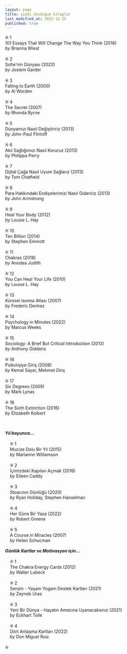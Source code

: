 ```yaml
---
layout: page  
title: şimdi okuduğum kitaplar  
last_modified_at: 2022-12-25
published: true  
---
```


⁜ 1  
101 Essays That Will Change The Way You Think (2016)  
<i>by</i> Brianna Wiest  
<br />
⁜ 2  
Sofie'nin Dünyası (2022)  
<i>by</i> Jostein Garder  
<br />
⁜ 3  
Falling to Earth (2000)  
<i>by</i> Al Worden  
<br />
⁜ 4  
The Secret (2007)  
<i>by</i> Rhonda Byrne  
<br />
⁜ 5  
Dünyamızı Nasıl Değiştiririz (2013)  
<i>by</i> John-Paul Flintoff  
<br />
⁜ 6  
Akıl Sağlığımızı Nasıl Koruruz (2013)  
<i>by</i> Philippa Perry  
<br />
⁜ 7  
Dijital Çağa Nasıl Uyum Sağlarız (2013)  
<i>by</i> Tom Chatfıeld   
<br />
⁜ 8  
Para Hakkındaki Endişelerimizi Nasıl Gideririz (2013)  
<i>by</i> John Armstrong  
<br />
⁜ 9  
Heal Your Body (2012)  
<i>by</i> Louise L. Hay  
<br />
⁜ 10  
Ten Billion (2014)  
<i>by</i> Stephen Emmott  
<br />
⁜ 11  
Chakras (2018)  
<i>by</i> Anodea Judith  
<br />
⁜ 12  
You Can Heal Your Life (2010)  
<i>by</i> Louise L. Hay  
<br />
⁜ 13  
Küresel Isınma Atlası (2007)  
<i>by</i> Frederic Denhez  
<br />
⁜ 14  
Psychology in Minutes  (2022)  
<i>by</i> Marcus Weeks  
<br />
⁜ 15  
Sociology: A Brief But Critical Introduction (2013)  
<i>by</i> Anthony Giddens  
<br />
⁜ 16  
Psikolojiye Giriş (2008)  
<i>by</i> Kemal Sayar, Mehmet Dinç  
<br />
⁜ 17  
Six Degrees (2009)  
<i>by</i> Mark Lynas  
<br />
⁜ 18  
The Sixth Extinction (2016)  
<i>by</i> Elizabeth Kolbert  
<br />
&nbsp;  

<i><b>Yıl boyunca...</b></i>  
<br />
&nbsp; &nbsp; ⁜ 1  
&nbsp; &nbsp; Mucize Dolu Bir Yıl (2015)  
&nbsp; &nbsp; <i>by</i> Marianne Williamson  
<br />
&nbsp; &nbsp; ⁜ 2    
&nbsp; &nbsp; İçimizdeki Kapıları Açmak (2016)  
&nbsp; &nbsp; <i>by</i> Eileen Caddy  
<br />
&nbsp; &nbsp; ⁜ 3  
&nbsp; &nbsp; Stoacının Günlüğü (2020)  
&nbsp; &nbsp; <i>by</i> Ryan Holiday, Stephen Hanselman  
<br />
&nbsp; &nbsp; ⁜ 4  
&nbsp; &nbsp; Her Güne Bir Yasa (2022)  
&nbsp; &nbsp; <i>by</i> Robert Greene    
<br />
&nbsp; &nbsp; ⁜ 5  
&nbsp; &nbsp; A Course in Miracles (2007)  
&nbsp; &nbsp; <i>by</i> Helen Schucman    
<br /> 
<i><b>Günlük Kartlar ve Motivasyon için...</b></i>  
<br />
&nbsp; &nbsp; ⁜ 1  
&nbsp; &nbsp; The Chakra Energy Cards (2012)  
&nbsp; &nbsp; <i>by</i> Walter Lubeck  
<br />
&nbsp; &nbsp; ⁜ 2  
&nbsp; &nbsp; Sensin - Yaşam Yogam Destek Kartları (2021)  
&nbsp; &nbsp; <i>by</i> Zeyneb Uras  
<br />
&nbsp; &nbsp; ⁜ 3  
&nbsp; &nbsp; Yeni Bir Dünya - Hayatın Amacına Uyanacaksınız (2021)  
&nbsp; &nbsp; <i>by</i> Eckhart Tolle  
<br />
&nbsp; &nbsp; ⁜ 4  
&nbsp; &nbsp; Dört Anlaşma Kartları (2022)  
&nbsp; &nbsp; <i>by</i> Don Miguel Ruiz  
<br />
⁜  
 
